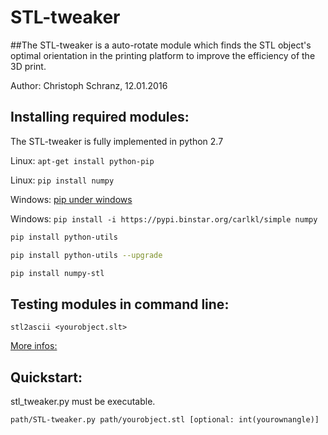 # STL-tweaker
##The STL-tweaker is a auto-rotate module which finds the STL object's optimal orientation in the printing platform to improve the efficiency of the 3D print.

Author: Christoph Schranz, 12.01.2016 


## Installing required modules:

The STL-tweaker is fully implemented in python 2.7 

Linux: 	`apt-get install python-pip`

Linux:	 `pip install numpy` 

Windows: [pip under windows](https://pip.pypa.io/en/latest/installing/)

Windows: `pip install -i https://pypi.binstar.org/carlkl/simple numpy` 


```bash
pip install python-utils 

pip install python-utils --upgrade 

pip install numpy-stl 
```


## Testing modules in command line:  

`stl2ascii <yourobject.slt> ` 

[More infos:](https://github.com/WoLpH/numpy-stl)  


## Quickstart:  

stl_tweaker.py must be executable.  

`path/STL-tweaker.py path/yourobject.stl [optional: int(yourownangle)]`

